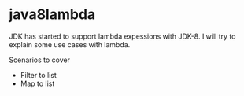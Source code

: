 # java8lambda

JDK has started to support lambda expessions with JDK-8. I will try to explain some use cases with lambda.

Scenarios to cover

* Filter to list
* Map to list